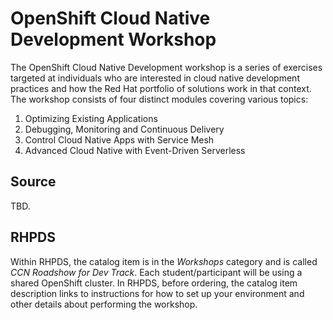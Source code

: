 # OpenShift Cloud Native Development Workshop

The OpenShift Cloud Native Development workshop is a series of exercises
targeted at individuals who are interested in cloud native development
practices and how the Red Hat portfolio of solutions work in that context.
The workshop consists of four distinct modules covering various topics:

1. Optimizing Existing Applications
1. Debugging, Monitoring and Continuous Delivery
1. Control Cloud Native Apps with Service Mesh
1. Advanced Cloud Native with Event-Driven Serverless

## Source
TBD.

## RHPDS
Within RHPDS, the catalog item is in the _Workshops_ category and is called
_CCN Roadshow for Dev Track_. Each student/participant will be using a shared
OpenShift cluster. In RHPDS, before ordering, the catalog item description
links to instructions for how to set up your environment and other details
about performing the workshop.
